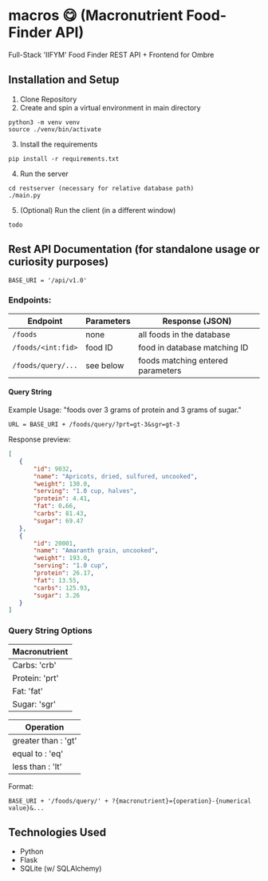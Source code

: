 # macros 😋 (Macronutrient Food-Finder API)
Full-Stack 'IIFYM' Food Finder REST API + Frontend for Ombre

## Installation and Setup 

1. Clone Repository
2. Create and spin a virtual environment in main directory
```
python3 -m venv venv
source ./venv/bin/activate
```
3. Install the requirements
```
pip install -r requirements.txt
```
4. Run the server
```
cd restserver (necessary for relative database path)
./main.py
```
5. (Optional) Run the client (in a different window)
```
todo
```

## Rest API Documentation (for standalone usage or curiosity purposes)

`BASE_URI = '/api/v1.0'`

### Endpoints:

| Endpoint | Parameters | Response (JSON) |
| --------------- | --------------- | --------------- |
| `/foods` | none | all foods in the database |
| `/foods/<int:fid>` | food ID | food in database matching ID  |
| `/foods/query/...` | see below | foods matching entered parameters |

#### Query String

Example Usage: "foods over 3 grams of protein and 3 grams of sugar."

`URL = BASE_URI + /foods/query/?prt=gt-3&sgr=gt-3`

Response preview:
 ```json
 [
    {
        "id": 9032,
        "name": "Apricots, dried, sulfured, uncooked",
        "weight": 130.0,
        "serving": "1.0 cup, halves",
        "protein": 4.41,
        "fat": 0.66,
        "carbs": 81.43,
        "sugar": 69.47
    },
    {
        "id": 20001,
        "name": "Amaranth grain, uncooked",
        "weight": 193.0,
        "serving": "1.0 cup",
        "protein": 26.17,
        "fat": 13.55,
        "carbs": 125.93,
        "sugar": 3.26
    }
]
 ```
 
 ### Query String Options
| Macronutrient |
| --------------- | 
| Carbs: 'crb'  |
| Protein: 'prt' |
| Fat: 'fat' |
| Sugar: 'sgr'|

| Operation |
| --------------- | 
| greater than : 'gt'  |
| equal to : 'eq' |
| less than : 'lt' |

Format:
```
BASE_URI + '/foods/query/' + ?{macronutrient}={operation}-{numerical value}&...
```

## Technologies Used
- Python
- Flask
- SQLite (w/ SQLAlchemy)
